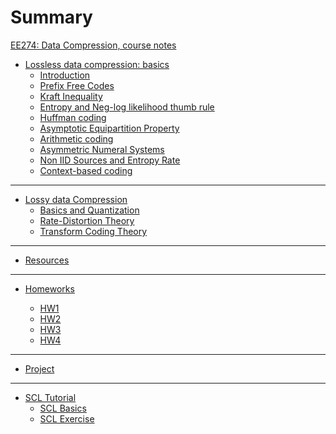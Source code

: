 # Summary
[EE274: Data Compression, course notes](./contents.md)

- [Lossless data compression: basics](./lossless_iid/coverpage.md)
    - [Introduction](./lossless_iid/intro.md)
    - [Prefix Free Codes](./lossless_iid/prefix_free_codes.md)
    - [Kraft Inequality](./lossless_iid/kraft_ineq_and_optimality.md)
    - [Entropy and Neg-log likelihood thumb rule](./lossless_iid/entropy.md)
    - [Huffman coding](./lossless_iid/huffman.md)
    - [Asymptotic Equipartition Property](./lossless_iid/aep.md)
    - [Arithmetic coding](./lossless_iid/arithmetic_coding.md)
    - [Asymmetric Numeral Systems](./lossless_iid/ans.md)
    - [Non IID Sources and Entropy Rate](./lossless_iid/non_iid_sources.md)
    - [Context-based coding](./lossless_iid/context_based_coding.md)

---
- [Lossy data Compression](./lossy/coverpage.md)
    - [Basics and Quantization](./lossy/quant.md)
    - [Rate-Distortion Theory](./lossy/rd.md)
    - [Transform Coding Theory](./lossy/transform_coding_theory.md)

---
- [Resources](./resources.md)

---
- [Homeworks](./homeworks/coverpage.md)
    - [HW1](./homeworks/HW1.md)
    - [HW2](./homeworks/HW2.md)
    - [HW3](./homeworks/HW3.md)
    - [HW4](./homeworks/HW4.md)

    <!-- - [HW1 Solution](./homeworks/HW1_sol.md) -->
    <!-- - [HW2 Solution](./homeworks/HW2_sol.md) -->
    <!-- - [HW3 Solution](./homeworks/HW3_sol.md) -->

---
- [Project](./projects.md)
---
- [SCL Tutorial](./scl_tutorial/SCL_tutorial.md)
  - [SCL Basics](./scl_tutorial/basics.md)
  - [SCL Exercise](./scl_tutorial/exercise.md)
